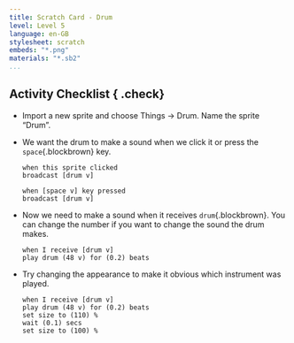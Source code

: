 ```yaml
---
title: Scratch Card - Drum
level: Level 5
language: en-GB
stylesheet: scratch
embeds: "*.png"
materials: "*.sb2"
...
```


## Activity Checklist { .check}

+ Import a new sprite and choose Things -> Drum. Name the sprite “Drum”.

+ We want the drum to make a sound when we click it or press the `space`{.blockbrown} key.

    ```blocks
    when this sprite clicked
    broadcast [drum v]
    ```

    ```blocks
    when [space v] key pressed
    broadcast [drum v]
    ```

+ Now we need to make a sound when it receives `drum`{.blockbrown}. You can change the number if you want to change the sound the drum makes.

    ```blocks
    when I receive [drum v]
    play drum (48 v) for (0.2) beats
    ```

+ Try changing the appearance to make it obvious which instrument was played.

    ```blocks
    when I receive [drum v]
    play drum (48 v) for (0.2) beats
    set size to (110) %
    wait (0.1) secs
    set size to (100) %
    ```

